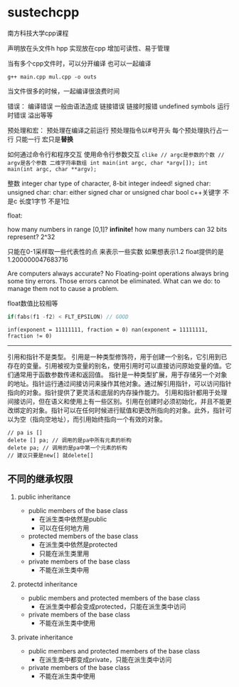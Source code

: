 # sustechcpp
南方科技大学cpp课程

声明放在头文件h hpp
实现放在cpp
增加可读性、易于管理

当有多个cpp文件时，可以分开编译 也可以一起编译
```shell
g++ main.cpp mul.cpp -o outs
```
当文件很多的时候，一起编译很浪费时间

错误：
    编译错误 一般由语法造成
    链接错误 链接时报错 undefined symbols
    运行时错误 溢出等等

预处理和宏：
    预处理在编译之前运行
    预处理指令以#号开头 每个预处理执行占一行 只能一行
    宏只是**替换**

如何通过命令行和程序交互
    使用命令行参数交互
    ```clike
    // argc是参数的个数
    // argv是各个参数 二维字符串数组
    int main(int argc, char *argv[]);
    int main(int argc, char **argv);
    ```

整数 integer
    char type of character, 8-bit integer indeed!
    signed char:
    unsigned char:
    char: either signed char or unsigned char
bool
    c++关键字 不是c
    长度1字节 不是1位


float:

how many numbers in range [0,1]?
**infinite!**
how many numbers can 32 bits represent?
2^32

只能在0-1采样取一些代表性的点 来表示一些实数
如果想表示1.2 float提供的是1.200000047683716

Are computers always accurate? No
Floating-point operations always bring some tiny errors.
Those errors cannot be eliminated.
What can we do: to manage them not to cause a problem.


float数值比较相等
```c++
if(fabs(f1 -f2) < FLT_EPSILON) // GOOD
```
`
inf(exponent = 11111111, fraction = 0)
nan(exponent = 11111111, fraction != 0)
`

---
引用和指针不是类型。
    引用是一种类型修饰符，用于创建一个别名，它引用到已存在的变量。引用被视为变量的别名，使用引用时可以直接访问原始变量的值。它们通常用于函数参数传递和返回值。
    指针是一种类型扩展，用于存储另一个对象的地址。指针运行通过间接访问来操作其他对象。通过解引用指针，可以访问指针指向的对象。指针提供了更灵活和底层的内存操作能力。
引用和指针都用于处理间接访问，但在语义和使用上有一些区别。引用在创建时必须初始化，并且不能更改绑定的对象。指针可以在任何时候进行赋值和更改所指向的对象。此外，指针可以为空（指向空地址），而引用始终指向一个有效的对象。

```clike
// pa is []
delete [] pa; // 调用的是pa中所有元素的析构
delete pa; // 调用的是pa中第一个元素的析构
// 建议只要是new[] 就delete[]
```






## 不同的继承权限
1. public inheritance
    - public members of the base class
        - 在派生类中依然是public
        - 可以在任何地方用
    - protected members of the base class
        - 在派生类中依然是protected
        - 只能在派生类里用
    - private members of the base class
        - 不能在派生类中用

2. protectd inheritance
    - public members and protected members of the base class
        - 在派生类中都会变成protected，只能在派生类中访问
    - private members of the base class
        - 不能在派生类中使用

3. private inheritance
    - public members and protected members of the base class
        - 在派生类中都变成private，只能在派生类中访问
    - private members of the base class
        - 不能在派生类中使用
